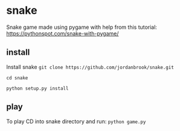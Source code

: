 # snake
Snake game made using pygame with help from this tutorial: https://pythonspot.com/snake-with-pygame/

## install
Install snake
`git clone https://github.com/jordanbrook/snake.git`

`cd snake`

`python setup.py install`

## play
To play CD into snake directory and run: `python game.py`
